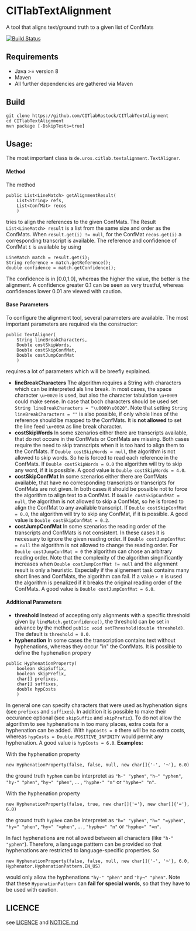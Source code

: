 # CITlabTextAlignment
A tool that aligns text/ground truth to a given list of ConfMats

[![Build Status](http://dbis-halvar.uibk.ac.at/jenkins/buildStatus/icon?job=CITlabTextAlignment)](http://dbis-halvar.uibk.ac.at/jenkins/job/CITlabTextAlignment)

## Requirements
- Java >= version 8
- Maven
- All further dependencies are gathered via Maven

## Build
```
git clone https://github.com/CITlabRostock/CITlabTextAlignment
cd CITlabTextAlignment
mvn package [-DskipTests=true]
```
## Usage:
The most important class is ``de.uros.citlab.textalignment.TextAligner``.
#### Method
The method
```
public List<LineMatch> getAlignmentResult(
    List<String> refs,
    List<ConfMat> recos
    )
```
tries to align the references to the given ConfMats.
The Result ``List<LineMatch> result`` is a list from the same size and order as the ConfMats.
When ``result.get(i) != null``, for the ConfMat ``recos.get(i)`` a corresponding transcript is available.
The reference and confidence of ConfMat ``i``  is available by using
```
LineMatch match = result.get(i);
String reference = match.getReference(); 
double confidence = match.getConfidence();
```
The confidence is in \[0.0,1.0\], whereas the higher the value,
the better is the alignment.
A confidence greater 0.1 can be seen as very trustful,
whereas confidences lower 0.01 are viewed with caution. 
#### Base Parameters
To configure the alignment tool, several parameters are available.
The most important parameters are required via the constructor:
```
public TextAligner(
    String lineBreakCharacters,
    Double costSkipWords,
    Double costSkipConfMat,
    Double costJumpConfMat
    )
```
requires a lot of parameters which will be breefly explained.
- __lineBreakCharacters__
The algorithm requires a String with characters which can be interpreted als line break.
In most cases, the space character ``\u+0020`` is used,
but also the character tabulation ``\u+0009`` could make sense.
In case that boch characters should be used set
``String lineBreakCharacters = "\u0009\u0020"``.
Note that setting ``String lineBreakCharacters = ""`` is also possible,
if only whole lines of the reference should be mapped to the ConfMats.
It is __not allowed__ to set the line feed ``\u+000A`` as line break character.
- __costSkipWords__
In some szenarios either there are transcripts available,
that do not occure in the ConfMats or ConfMats are missing.
Both cases require the need to skip transcripts
 when it is too hard to align them to the ConfMats.
 If ``Double costSkipWords = null``, the algorithm is not allowed to skip words.
 So he is forced to read each reference in the ConfMats.
 If ``Double costSkipWords = 0.0`` the algorithm will try to skip any word,
 if it is possible.
 A good value is ``Double costSkipWords = 4.0``.
 - __costSkipConfMat__
In some szenarios either there are ConfMats available,
that have no corresponding transcripts or transcripts for ConfMats are not given.
In both cases it should be possible not to force the algorithm to align text to a ConfMat.
If ``Double costSkipConfMat = null``, the algorithm is not allowed to skip a ConfMat,
so he is forced to align the ConfMat to any available transcript.
If ``Double costSkipConfMat = 0.0``, the algorithm will try to skip any ConfMat,
if it is possible.
A good value is  ``Double costSkipConfMat = 0.2``.
- __costJumpConfMat__
In some szenarios the reading order of the transcripts and ConfMats is not consistent.
In these cases it is necessary to ignore the given reading order.
If ``Double costJumpConfMat = null`` the algorithm is not allowed to change the reading order.
For ``Double costJumpConfMat = 0`` the algorithm can chose an arbitrary reading order.
Note that the complexity of the algorithm singnificantly increases when ``Double costJumpConfMat != null``
and the alignment result is only a heuristic.
Especially if the alignement task contains many short lines and ConfMats,
the algorithm can fail.
If a value ``> 0`` is used the algorithm is penalized if it breaks the original reading order of the ConfMats.
A good value is  ``Double costJumpConfMat = 6.0``.

#### Additional Parameters
- __threshold__
Instead of accepting only alignments with a specific threshold given by ``lineMatch.getConfidence()``,
the threshold can be set in advance by the method ``public void setThreshold(double threshold)``.
The default is ``threshold = 0.0``.
- __hyphenation__
In some cases the transcription contains text without hyphenations,
whereas they occur "in" the ConfMats. It is possible to define the hyphenation propery
```
public HyphenationProperty(
    boolean skipSuffix,
    boolean skipPrefix,
    char[] prefixes,
    char[] suffixes,
    double hypCosts
    )
```
In general one can specify characters that were used as hyphenation signs (see ``prefixes`` and ``suffixes``).
In addition it is possible to make their occurance optional (see ``skipSuffix`` and ``skipPrefix``).
To do not allow the algorithm to see hyphenations in too many places,
extra costs for a hyphenation can be added.
With ``hypCosts = 0`` there will be no extra costs, whereas ``hypCosts = Double.POSITIVE_INFINITY`` would permit any hyphenation.
A good value is ``hypCosts = 6.0``.
 __Examples:__
 
With the hyphenation property
```
new HyphenationProperty(false, false, null, new char[]{'-', '¬'}, 6.0)
```
 the ground truth ``hyphen``
can be interpretet as ``"h-" "yphen"``, ``"h¬" "yphen"``, ``"hy-" "phen"``, ``"hy¬" "phen"``, ... , ``"hyphe-" "n"`` or ``"hyphe¬" "n"``.
 
With the hyphenation property
```
new HyphenationProperty(false, true, new char[]{'='}, new char[]{'='}, 6.0)
```
the ground truth ``hyphen``
 can be interpretet as ``"h=" "yphen"``, ``"h=" "=yphen"``, ``"hy=" "phen"``, ``"hy=" "=phen"``, ... , ``"hyphe=" "n"`` or ``"hyphe=" "=n"``.   

In fact hyphenations are not allowed between all characters (like ``"h-" "yphen"``).
Therefore, a language patttern can be provided
so that hyphenations are restricted to language-specific properties.
So
```
new HyphenationProperty(false, false, null, new char[]{'-', '¬'}, 6.0, Hyphenator.HyphenationPattern.EN_US)
```
would only allow the hyphenations ``"hy-" "phen"`` and ``"hy¬" "phen"``.
Note that these ``HypenationPattern`` can __fail for special words__,
so that they have to be used with caution.

## LICENCE
see [LICENCE]("LICENCE") and [NOTICE.md]("https://github.com/CITlabRostock/CITlabLicensedBoM/blob/master/NOTICE.md")

